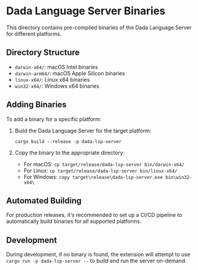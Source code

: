 # Dada Language Server Binaries

This directory contains pre-compiled binaries of the Dada Language Server for different platforms.

## Directory Structure

- `darwin-x64/`: macOS Intel binaries
- `darwin-arm64/`: macOS Apple Silicon binaries
- `linux-x64/`: Linux x64 binaries
- `win32-x64/`: Windows x64 binaries

## Adding Binaries

To add a binary for a specific platform:

1. Build the Dada Language Server for the target platform:
   ```
   cargo build --release -p dada-lsp-server
   ```

2. Copy the binary to the appropriate directory:
   - For macOS: `cp target/release/dada-lsp-server bin/darwin-x64/`
   - For Linux: `cp target/release/dada-lsp-server bin/linux-x64/`
   - For Windows: `copy target\release\dada-lsp-server.exe bin\win32-x64\`

## Automated Building

For production releases, it's recommended to set up a CI/CD pipeline to automatically build binaries for all supported platforms.

## Development

During development, if no binary is found, the extension will attempt to use `cargo run -p dada-lsp-server --` to build and run the server on-demand.
